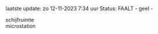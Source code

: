 laatste update: 
zo 12-11-2023  7:34   uur 
Status: FAALT - geel - 
<div class="service Y">schijfruimte</div><div class="service Y">microstation</div>